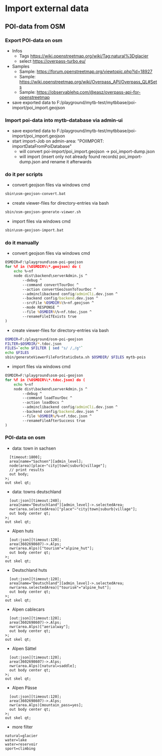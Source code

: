 # Import external data

## POI-data from OSM

### Export POI-data on osm
- Infos
    - Tags https://wiki.openstreetmap.org/wiki/Tag:natural%3Dglacier
    - select https://overpass-turbo.eu/
- Samples
    - Sample: https://forum.openstreetmap.org/viewtopic.php?id=18927
    - Sample: https://wiki.openstreetmap.org/wiki/Overpass_API/Overpass_QL#Sets
    - Sample: https://observablehq.com/@easz/overpass-api-for-openstreetmap
- save exported data to F:/playground/mytb-test/mytbbase/poi-import/poi_import.geojson 

### Import poi-data into mytb-database via admin-ui
- save exported data to F:/playground/mytb-test/mytbbase/poi-import/poi_import.geojson
- start import-Job on admin-area: "POIIMPORT: importDataFromPoiDatabase"
  - will convert poi-import/poi_import.geojson -> poi_import-dump.json
  - will import (insert only not already found records) poi_import-dump.json and rename it afterwards

### do it per scripts
- convert geojson files via windows cmd
```cmd
sbin\osm-geojson-convert.bat
```
- create viewer-files for directory-entries via bash
```bash
sbin/osm-geojson-generate-viewer.sh
```
- import files via windows cmd
```cmd
sbin\osm-geojson-import.bat
```

### do it manually
- convert geojson files via windows cmd
```cmd
OSMDIR=F:\playground\osm-poi-geojson
for %f in (%OSMDIR%\*.geojson) do (
    echo %~nf
    node dist\backend\serverAdmin.js ^
        --debug ^
        --command convertTourDoc ^
        --action convertGeoJsonToTourDoc ^
        --adminclibackend config/adminCli.dev.json ^
        --backend config/backend.dev.json ^
        --srcFile %OSMDIR%\%~nf.geojson ^
        --mode RESPONSE ^
        --file %OSMDIR%\%~nf.tdoc.json ^
        --renameFileIfExists true
)
```
- create viewer-files for directory-entries via bash
```bash
OSMDIR=F:/playground/osm-poi-geojson
FILTER=$OSMDIR/*.tdoc.json
FILES=`echo $FILTER | sed "s/ /,/g"`
echo $FILES
sbin/generateViewerFileForStaticData.sh $OSMDIR/ $FILES mytb-pois
```
- import files via windows cmd
```cmd
OSMDIR=F:\playground\osm-poi-geojson
for %f in (%OSMDIR%\*.tdoc.json) do (
    echo %~nf
    node dist\backend\serverAdmin.js ^
        --debug ^
        --command loadTourDoc ^
        --action loadDocs ^
        --adminclibackend config/adminCli.dev.json ^
        --backend config/backend.dev.json ^
        --file %OSMDIR%/%~nf.tdoc.json ^
        --renameFileAfterSuccess true
)
```

### POI-data on osm
- data: town in sachsen
```
  [timeout:1800];
  area[name="Sachsen"][admin_level];
  node(area)[place~"city|town|suburb|village"];
  // print results
  out body;
>;
out skel qt;
```
- data: towns deutschland
```
  [out:json][timeout:240];
  area[name="Deutschland"][admin_level]->.selectedArea;
  nwr(area.selectedArea)["place"~"city|town|suburb|village"];
  out body center qt;
>;
out skel qt;
```
- Alpen huts
```
  [out:json][timeout:120];
  area(3602698607)->.Alps;
  nwr(area.Alps)["tourism"="alpine_hut"];
  out body center qt;
>;
out skel qt;
```
- Deutschland huts
```
  [out:json][timeout:120];
  area[name="Deutschland"][admin_level]->.selectedArea;
  nwr(area.selectedArea)["tourism"="alpine_hut"];
  out body center qt;
>;
out skel qt;
```
- Alpen cablecars
```
  [out:json][timeout:120];
  area(3602698607)->.Alps;
  nwr(area.Alps)["aerialway"];
  out body center qt;
>;
out skel qt;
```
- Alpen Sättel
```
  [out:json][timeout:120];
  area(3602698607)->.Alps;
  nwr(area.Alps)[natural=saddle];
  out body center qt;
>;
out skel qt;
```
- Alpen Pässe
```
  [out:json][timeout:120];
  area(3602698607)->.Alps;
  nwr(area.Alps)[mountain_pass=yes];
  out body center qt;
>;
out skel qt;
```
- more filter
```
natural=glacier
water=lake
water=reservoir
sport=climbing
```
